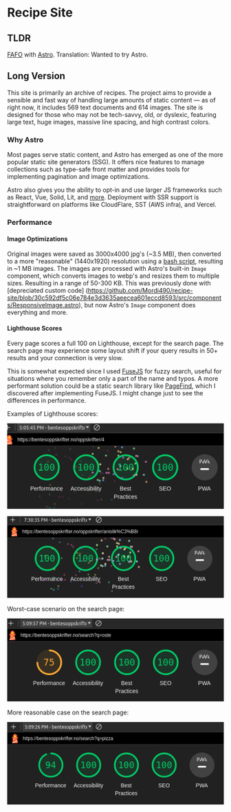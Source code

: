 # Recipe Site

## TLDR

[FAFO](https://www.urbandictionary.com/define.php?term=FAFO) with [Astro](https://astro.build/). Translation: Wanted to try Astro.

## Long Version

This site is primarily an archive of recipes. The project aims to provide a sensible and fast way of handling large amounts of static content — as of right now, it includes 569 text documents and 614 images. The site is designed for those who may not be tech-savvy, old, or dyslexic, featuring large text, huge images, massive line spacing, and high contrast colors.

### Why Astro

Most pages serve static content, and Astro has emerged as one of the more popular static site generators (SSG). It offers nice features to manage collections such as type-safe front matter and provides tools for implementing pagination and image optimizations.

Astro also gives you the ability to opt-in and use larger JS frameworks such as React, Vue, Solid, Lit, and [more](https://docs.astro.build/en/guides/integrations-guide/#official-integrations). Deployment with SSR support is straightforward on platforms like CloudFlare, SST (AWS infra), and Vercel.

### Performance

#### Image Optimizations

Original images were saved as 3000x4000 jpg's (~3.5 MB), then converted to a more "reasonable" (1440x1920) resolution using a [bash script](https://github.com/Mordi490/recipe-site/blob/main/scripts/resize-images.sh), resulting in ~1 MB images. The images are processed with Astro's built-in `Image` component, which converts images to webp's and resizes them to multiple sizes. Resulting in a range of 50-300 KB. This was previously done with [depreciated custom code] (https://github.com/Mordi490/recipe-site/blob/30c592df5c06e784e3d3635aeecea601eccd8593/src/components/ResponsiveImage.astro), but now Astro's `Image` component does everything and more.

#### Lighthouse Scores

Every page scores a full 100 on Lighthouse, except for the search page. The search page may experience some layout shift if your query results in 50+ results and your connection is very slow.

This is somewhat expected since I used [FuseJS](https://www.fusejs.io/) for fuzzy search, useful for situations where you remember only a part of the name and typos. A more performant solution could be a static search library like [PageFind](https://pagefind.app/), which I discovered after implementing FuseJS. I might change just to see the differences in performance.

Examples of Lighthouse scores:

![Example on a paginated page](.github/images/image-1.png)

![Example on a recipe](.github/images/image-3.png)

Worst-case scenario on the search page:

![Worst-case Lighthouse score on the search page](.github/images/image.png)

More reasonable case on the search page:

![Reasonable case on the search page](.github/images/image-2.png)
